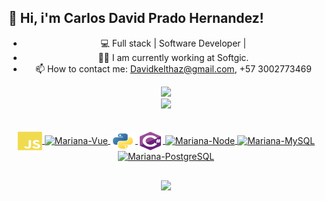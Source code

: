 
## 👋 Hi, i'm Carlos David Prado Hernandez!
<div align="center">


- 💻 Full stack | Software Developer |
- 👩‍💻 I am currently working at Softgic.
- 📫 How to contact me: Davidkelthaz@gmail.com, +57 3002773469
</div>


<div align="center">
<a href="https://github.com/kelthaz">

<img height="200em" src="https://github-readme-stats.vercel.app/api?username=kelthaz&show_icons=true&theme=blueberry&include_all_commits=true&count_private=true"/>
<br>
<img height="ediem" src="https://github-readme-stats.vercel.app/api/top-langs/?username=kelthaz&layout=compact&langs_count=7&theme=blueberry"/>
</div>
<div style="display: inline_block">
<br>
<br>
<div align="center">
<img align="center" alt="Mariana-Js" height="30" width="40" src="https://raw.githubusercontent.com/devicons/devicon/master/icons/javascript/javascript-plain.svg">
<img align="center" alt="Mariana-Vue" height="30" width="40" src="https://cdn.jsdelivr.net/gh/devicons/devicon/icons/vuejs/vuejs-original.svg">
<img align="center" alt="Mariana-Python" height="30" width="40" src="https://raw.githubusercontent.com/devicons/devicon/master/icons/python/python-original.svg">
<img align="center" alt="Mariana-Csharp" height="30" width="40" src="https://raw.githubusercontent.com/devicons/devicon/master/icons/csharp/csharp-original.svg">
<img align="center" alt="Mariana-Node" height="30" width="40" src="https://cdn.jsdelivr.net/gh/devicons/devicon/icons/nodejs/nodejs-original.svg">
<img align="center" alt="Mariana-MySQL" height="30" width="40" src="https://cdn.jsdelivr.net/gh/devicons/devicon/icons/mysql/mysql-original.svg">
<img align="center" alt="Mariana-PostgreSQL" height="30" width="40" src="https://cdn.jsdelivr.net/gh/devicons/devicon/icons/postgresql/postgresql-original.svg">
</div>

##

<div align="center">
<a href="https://www.linkedin.com/in/kelthaz" target="_blank"><img src="https://img.shields.io/badge/-LinkedIn-%230077B5?style=for-the-badge&logo=linkedin&logoColor=white" target="_blank"></a>

</div>

